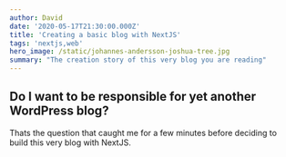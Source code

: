 ```yaml
---
author: David
date: '2020-05-17T21:30:00.000Z'
title: 'Creating a basic blog with NextJS'
tags: 'nextjs,web'
hero_image: /static/johannes-andersson-joshua-tree.jpg
summary: "The creation story of this very blog you are reading"
---
```


## Do I want to be responsible for yet another WordPress blog?

Thats the question that caught me for a few minutes before deciding to build this very blog with NextJS.